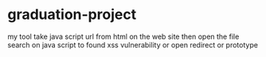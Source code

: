 # graduation-project
my  tool take java script url from html on the web site
then open the file search on java script 
to found xss vulnerability or open redirect or prototype 
